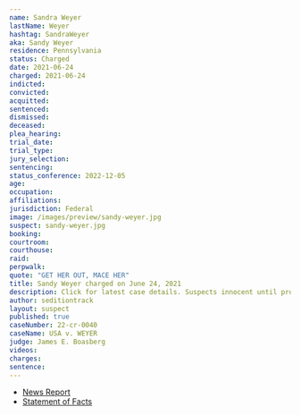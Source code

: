 ```yaml
---
name: Sandra Weyer
lastName: Weyer
hashtag: SandraWeyer
aka: Sandy Weyer
residence: Pennsylvania
status: Charged
date: 2021-06-24
charged: 2021-06-24
indicted:
convicted:
acquitted:
sentenced:
dismissed:
deceased:
plea_hearing:
trial_date:
trial_type:
jury_selection:
sentencing:
status_conference: 2022-12-05
age:
occupation:
affiliations:
jurisdiction: Federal
image: /images/preview/sandy-weyer.jpg
suspect: sandy-weyer.jpg
booking:
courtroom:
courthouse:
raid:
perpwalk:
quote: "GET HER OUT, MACE HER"
title: Sandy Weyer charged on June 24, 2021
description: Click for latest case details. Suspects innocent until proven guilty.
author: seditiontrack
layout: suspect
published: true
caseNumber: 22-cr-0040
caseName: USA v. WEYER
judge: James E. Boasberg
videos:
charges:
sentence:
---
```

- [News Report](https://cumberlink.com/news/local/crime-and-courts/mechanicsburg-woman-faces-multiple-charges-related-to-capitol-riot-on-jan-6/article_7c4d0033-057c-5fe7-aeb8-030782d76f64.html)
- [Statement of Facts](https://www.justice.gov/usao-dc/case-multi-defendant/file/1407556/download)
